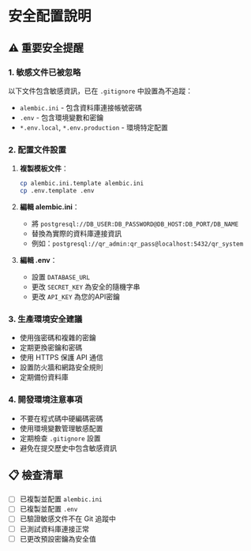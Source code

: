 # 安全配置說明

## ⚠️ 重要安全提醒

### 1. 敏感文件已被忽略
以下文件包含敏感資訊，已在 `.gitignore` 中設置為不追蹤：
- `alembic.ini` - 包含資料庫連接帳號密碼
- `.env` - 包含環境變數和密鑰
- `*.env.local`, `*.env.production` - 環境特定配置

### 2. 配置文件設置
1. **複製模板文件**：
   ```bash
   cp alembic.ini.template alembic.ini
   cp .env.template .env
   ```

2. **編輯 alembic.ini**：
   - 將 `postgresql://DB_USER:DB_PASSWORD@DB_HOST:DB_PORT/DB_NAME` 
   - 替換為實際的資料庫連接資訊
   - 例如：`postgresql://qr_admin:qr_pass@localhost:5432/qr_system`

3. **編輯 .env**：
   - 設置 `DATABASE_URL`
   - 更改 `SECRET_KEY` 為安全的隨機字串
   - 更改 `API_KEY` 為您的API密鑰

### 3. 生產環境安全建議
- 使用強密碼和複雜的密鑰
- 定期更換密鑰和密碼
- 使用 HTTPS 保護 API 通信
- 設置防火牆和網路安全規則
- 定期備份資料庫

### 4. 開發環境注意事項
- 不要在程式碼中硬編碼密碼
- 使用環境變數管理敏感配置
- 定期檢查 `.gitignore` 設置
- 避免在提交歷史中包含敏感資訊

## 📋 檢查清單
- [ ] 已複製並配置 `alembic.ini`
- [ ] 已複製並配置 `.env`
- [ ] 已驗證敏感文件不在 Git 追蹤中
- [ ] 已測試資料庫連接正常
- [ ] 已更改預設密鑰為安全值
